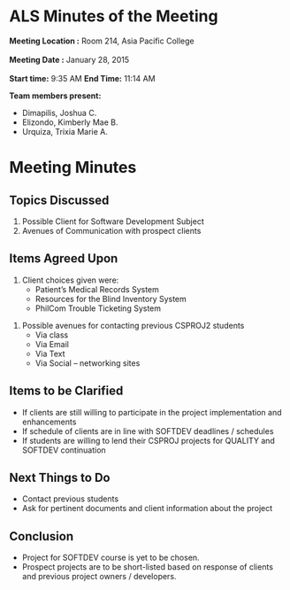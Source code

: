 # ALS Minutes of the Meeting #

**Meeting Location :** Room 214, Asia Pacific College <br> <br>
<b>Meeting  Date :</b> January 28, 2015 <br> <br>
<b>Start time:</b> 9:35 AM <b>End Time:</b> 11:14 AM <br>

<b>Team members present:</b>
<ul><li>Dimapilis, Joshua C.<br>
</li><li>Elizondo, Kimberly Mae B.<br>
</li><li>Urquiza, Trixia Marie A.</li></ul>


<h1>Meeting Minutes</h1>

<h2>Topics Discussed</h2>

<ol><li>Possible Client for Software Development Subject<br>
</li><li>Avenues of Communication with prospect clients</li></ol>

<h2>Items Agreed Upon</h2>

<ol><li>Client choices given were:<br>
<ul><li>Patient’s Medical Records System<br>
</li><li>Resources for the Blind Inventory System<br>
</li><li>PhilCom Trouble Ticketing System</li></ul></li></ol>

<ol><li>Possible avenues for contacting previous CSPROJ2 students<br>
<ul><li>Via class<br>
</li><li>Via Email<br>
</li><li>Via Text<br>
</li><li>Via Social – networking sites</li></ul></li></ol>

<h2>Items to be Clarified</h2>

<ul><li>If clients are still willing to participate in the project implementation and enhancements<br>
</li><li>If schedule of clients are in line with SOFTDEV deadlines / schedules<br>
</li><li>If students are willing to lend their CSPROJ projects for QUALITY and SOFTDEV continuation</li></ul>

<h2>Next Things to Do</h2>

<ul><li>Contact previous students<br>
</li><li>Ask for pertinent documents and client information about the project</li></ul>

<h2>Conclusion</h2>

<ul><li>Project for SOFTDEV course is yet to be chosen.<br>
</li><li>Prospect projects are to be short-listed based on response of clients and previous project owners / developers.